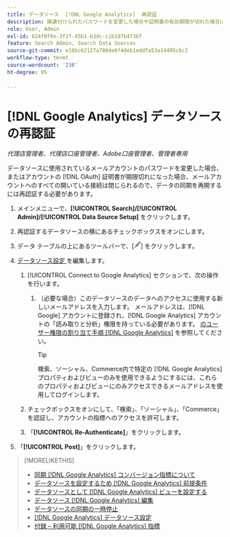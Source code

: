 ```yaml
---
title: データソース  [!DNL Google Analytics]  再認証
description: 関連付けられたパスワードを変更した場合や証明書の有効期限が切れた場合に、データ  [!DNL Google Analytics]  ースを再認証する方法について説明します。
role: User, Admin
exl-id: 624f0f0e-3f2f-45b1-b3dc-c1b107b4736f
feature: Search Admin, Search Data Sources
source-git-commit: e16bc62127a708de8f4deb1eddfa53a14405cbc2
workflow-type: tm+mt
source-wordcount: '238'
ht-degree: 0%

---
```


# [!DNL Google Analytics] データソースの再認証

*代理店管理者、代理店口座管理者、Adobe口座管理者、管理者専用*

データソースに使用されているメールアカウントのパスワードを変更した場合、またはアカウントの [!DNL OAuth] 証明書が期限切れになった場合、メールアカウントへのすべての開いている接続は閉じられるので、データの同期を再開するには再認証する必要があります。

1. メインメニューで、**[!UICONTROL Search]/[!UICONTROL Admin]/[!UICONTROL Data Source Setup]** をクリックします。

1. 再認証するデータソースの横にあるチェックボックスをオンにします。

1. データ テーブルの上にあるツールバーで、[![ 編集 ](/help/search-social-commerce/assets/edit.png " 編集 ")] をクリックします。

1. [ データソース設定 ](data-source-settings.md) を編集します。

   1. [!UICONTROL Connect to Google Analytics] セクションで、次の操作を行います。

      1. （必要な場合）このデータソースのデータへのアクセスに使用する新しいメールアドレスを入力します。 メールアドレスは、[!DNL Google] アカウントに登録され、[!DNL Google Analytics] アカウントの「読み取りと分析」権限を持っている必要があります。 [ のユーザー権限の割り当て手順  [!DNL Google Analytics]](https://support.google.com/analytics/answer/9305587) を参照してください。

         >[!TIP]
         >
         >検索、ソーシャル、Commerce内で特定の [!DNL Google Analytics] プロパティおよびビューのみを使用できるようにするには、これらのプロパティおよびビューにのみアクセスできるメールアドレスを使用してログインします。

   1. チェックボックスをオンにして、「検索」、「ソーシャル」、「Commerce」を認証し、アカウントの指標へのアクセスを許可します。

   1. 「**[!UICONTROL Re-Authenticate]**」をクリックします。

1. 「**[!UICONTROL Post]**」をクリックします。

>[!MORELIKETHIS]
>
>* [ 同期  [!DNL Google Analytics]  コンバージョン指標について ](data-source-about.md)
>* [ データソースを設定するため  [!DNL Google Analytics]  前提条件 ](data-source-prerequisites.md)
>* [ データソースとして  [!DNL Google Analytics]  ビューを設定する ](data-source-configure.md)
>* [ データソース  [!DNL Google Analytics]  編集 ](data-source-edit.md)
>* [ データソースの同期の一時停止 ](data-source-pause.md)
>* [[!DNL Google Analytics]  データソース設定 ](data-source-settings.md)
>* [ 付録 – 利用可能  [!DNL Google Analytics]  指標 ](data-source-ga-metrics.md)
